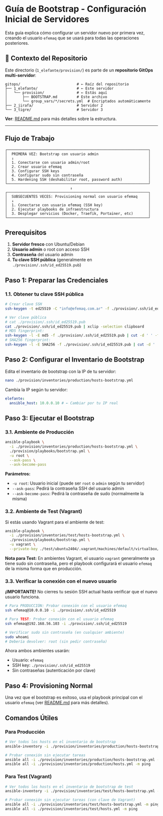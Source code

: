 # Guía de Bootstrap - Configuración Inicial de Servidores

Esta guía explica cómo configurar un servidor nuevo por primera vez, creando el usuario `efemaq` que se usará para todas las operaciones posteriores.

## 📂 Contexto del Repositorio

Este directorio (`1_elefante/provision/`) es parte de un **repositorio GitOps multi-servidor**:

```
gitops/                          # ← Raíz del repositorio
├── 1_elefante/                  # ← Este servidor
│   └── provision/               # ← Estás aquí
│       ├── BOOTSTRAP.md         # Este archivo
│       └── group_vars/*/secrets.yml  # Encriptados automáticamente
├── 2_jirafa/                    # Servidor 2
└── 3_tigre/                     # Servidor 3
```

**Ver**: [README.md](README.md#-estructura-del-repositorio-gitops) para más detalles sobre la estructura.

---

## Flujo de Trabajo

```
┌─────────────────────────────────────────────────────────────────┐
│  PRIMERA VEZ: Bootstrap con usuario admin                       │
│  ↓                                                              │
│  1. Conectarse con usuario admin/root                           │
│  2. Crear usuario efemaq                                        │
│  3. Configurar SSH keys                                         │
│  4. Configurar sudo sin contraseña                              │
│  5. Hardening SSH (deshabilitar root, password auth)            │
└─────────────────────────────────────────────────────────────────┘
                              ↓
┌─────────────────────────────────────────────────────────────────┐
│  SUBSECUENTES VECES: Provisioning normal con usuario efemaq     │
│  ↓                                                              │
│  1. Conectarse con usuario efemaq (SSH key)                     │
│  2. Ejecutar playbooks de infraestructura                       │
│  3. Desplegar servicios (Docker, Traefik, Portainer, etc)       │
└─────────────────────────────────────────────────────────────────┘
```

## Prerequisitos

1. **Servidor fresco** con Ubuntu/Debian
2. **Usuario admin** o root con acceso SSH
3. **Contraseña** del usuario admin
4. **Tu clave SSH pública** (generalmente en `./provision/.ssh/id_ed25519.pub`)

## Paso 1: Preparar las Credenciales

### 1.1. Obtener tu clave SSH pública

```bash
# Crear clave SSH
ssh-keygen -t ed25519 -C "info@efemaq.com.ar" -f ./provision/.ssh/id_ed25519
```

```bash
# Ver clave pública
# cat ./provision/.ssh/id_ed25519.pub
cat ./provision/.ssh/id_ed25519.pub | xclip -selection clipboard
# MD5 fingerprint:
ssh-keygen -l -E md5 -f ./provision/.ssh/id_ed25519.pub | cut -d ' ' -f 2 | sed "s/MD5://g"
# SHA256 fingerprint:
ssh-keygen -l -E SHA256 -f ./provision/.ssh/id_ed25519.pub | cut -d ' ' -f 2 | sed "s/SHA256://g"
```

## Paso 2: Configurar el Inventario de Bootstrap

Edita el inventario de bootstrap con la IP de tu servidor:

```bash
nano ./provision/inventories/production/hosts-bootstrap.yml
```

Cambia la IP según tu servidor:

```yaml
elefante:
  ansible_host: 10.0.0.10 # ← Cambiar por tu IP real
```

## Paso 3: Ejecutar el Bootstrap

### 3.1. Ambiente de Producción

```bash
ansible-playbook \
  -i ./provision/inventories/production/hosts-bootstrap.yml \
  ./provision/playbooks/bootstrap.yml \
  -u root \
  --ask-pass \
  --ask-become-pass
```

**Parámetros:**

- `-u root`: Usuario inicial (puede ser `root` o `admin` según tu servidor)
- `--ask-pass`: Pedirá la contraseña SSH del usuario admin
- `--ask-become-pass`: Pedirá la contraseña de sudo (normalmente la misma)

### 3.2. Ambiente de Test (Vagrant)

Si estás usando Vagrant para el ambiente de test:

```bash
ansible-playbook \
  -i ./provision/inventories/test/hosts-bootstrap.yml \
  ./provision/playbooks/bootstrap.yml \
  -u vagrant \
  --private-key ./test/ubuntu2404/.vagrant/machines/default/virtualbox/private_key
```

**Nota para Test:** En ambientes Vagrant, el usuario `vagrant` generalmente ya tiene sudo sin contraseña, pero el playbook configurará el usuario `efemaq` de la misma forma que en producción.

### 3.3. Verificar la conexión con el nuevo usuario

**¡IMPORTANTE!** No cierres tu sesión SSH actual hasta verificar que el nuevo usuario funciona.

```bash
# Para PRODUCCIÓN: Probar conexión con el usuario efemaq
ssh efemaq@10.0.0.10 -i ./provision/.ssh/id_ed25519

# Para TEST: Probar conexión con el usuario efemaq
ssh efemaq@192.168.56.103 -i ./provision/.ssh/id_ed25519

# Verificar sudo sin contraseña (en cualquier ambiente)
sudo whoami
# Debería devolver: root (sin pedir contraseña)
```

Ahora ambos ambientes usarán:

- Usuario: `efemaq`
- SSH key: `./provision/.ssh/id_ed25519`
- Sin contraseñas (autenticación por clave)

## Paso 4: Provisioning Normal

Una vez que el bootstrap es exitoso, usa el playbook principal con el usuario `efemaq` (ver [README.md](README.md) para más detalles).

## Comandos Útiles

### Para Producción

```bash
# Ver todos los hosts en el inventario de bootstrap
ansible-inventory -i ./provision/inventories/production/hosts-bootstrap.yml --list

# Probar conexión sin ejecutar tareas
ansible all -i ./provision/inventories/production/hosts-bootstrap.yml -m ping -u admin --ask-pass
ansible all -i ./provision/inventories/production/hosts.yml -m ping

```

### Para Test (Vagrant)

```bash
# Ver todos los hosts en el inventario de bootstrap de test
ansible-inventory -i ./provision/inventories/test/hosts-bootstrap.yml --list

# Probar conexión sin ejecutar tareas (con clave de Vagrant)
ansible all -i ./provision/inventories/test/hosts-bootstrap.yml -m ping -u vagrant --private-key ./test/ubuntu2404/.vagrant/machines/default/virtualbox/private_key
ansible all -i ./provision/inventories/test/hosts.yml -m ping

```
